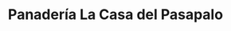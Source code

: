 ---
title: "Panadería La Casa del Pasapalo"
url: /caracas/panaderia-la-casa-del-pasapalo/
shop: panadería
---